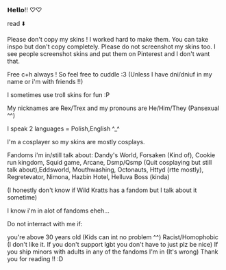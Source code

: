 𝗛𝗲𝗹𝗹𝗼!! ♡♡

read ⬇️

Please don't copy my skins ! I worked hard to make them. You can take inspo but don't copy completely. Please do not screenshot my skins too. I see people screenshot skins and put them on Pinterest and I don't want that.

Free c+h always ! So feel free to cuddle :3 (Unless I have dni/dniuf in my name or i'm with friends !!)

I sometimes use troll skins for fun :P

My nicknames are Rex/Trex and my pronouns are He/Him/They (Pansexual ^^)

I speak 2 languages = Polish,English ^_^

I'm a cosplayer so my skins are mostly cosplays.

Fandoms i'm in/still talk about: Dandy's World, Forsaken (Kind of), Cookie run kingdom, Squid game, Arcane, Dsmp/Qsmp (Quit cosplaying but still talk about),Eddsworld, Mouthwashing, Octonauts, Httyd (rtte mostly), Regretevator, Nimona, Hazbin Hotel, Helluva Boss (kinda)

(I honestly don't know if Wild Kratts has a fandom but I talk about it sometime)

I know i'm in alot of fandoms eheh...

Do not interract with me if:

you're above 30 years old (Kids can int no problem ^^)
Racist/Homophobic (I don't like it. If you don't support lgbt you don't have to just plz be nice)
If you ship minors with adults in any of the fandoms I'm in (It's wrong)
Thank you for reading !! :D
